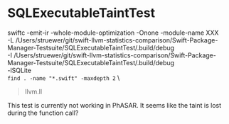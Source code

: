 # SQLExecutableTaintTest

swiftc -emit-ir -whole-module-optimization -Onone -module-name XXX \
-L /Users/struewer/git/swift-llvm-statistics-comparison/Swift-Package-Manager-Testsuite/SQLExecutableTaintTest/.build/debug \
-I /Users/struewer/git/swift-llvm-statistics-comparison/Swift-Package-Manager-Testsuite/SQLExecutableTaintTest/.build/debug \
-lSQLite \
`find . -name "*.swift" -maxdepth 2` \
> llvm.ll

This test is currently not working in PhASAR. It seems like the taint is lost during the function call?
